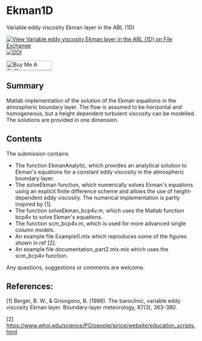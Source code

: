 # Ekman1D
Variable eddy viscosity Ekman layer in the ABL (1D)

[![View Variable eddy viscosity Ekman layer in the ABL (1D) on File Exchange](https://www.mathworks.com/matlabcentral/images/matlab-file-exchange.svg)](https://www.mathworks.com/matlabcentral/fileexchange/74316-variable-eddy-viscosity-ekman-layer-in-the-abl-1d)
[![DOI](https://zenodo.org/badge/264255959.svg)](https://zenodo.org/badge/latestdoi/264255959)

<a href="https://www.buymeacoffee.com/echeynet" target="_blank"><img src="https://www.buymeacoffee.com/assets/img/custom_images/orange_img.png" alt="Buy Me A Coffee" style="height: 25px !important;width: 120px !important;box-shadow: 0px 3px 2px 0px rgba(190, 190, 190, 0.5) !important;-webkit-box-shadow: 0px 3px 2px 0px rgba(190, 190, 190, 0.5) !important;" ></a>


## Summary

Matlab implementation of the solution of the Ekman equations in the atmospheric boundary layer. The flow is assumed to be horizontal and homogeneous, but a height dependent turbulent viscosity can be modelled. The solutions are provided in one dimension.

## Contents

The submission contains

  - The function EkmanAnalytic, which provides an analytical solution to Ekman's equations for a constant eddy viscosity in the atmospheric boundary layer.
  - The solveEkman function, which numerically solves Ekman's equations using an explicit finite difference scheme and allows the use of height-dependent eddy viscosity. The numerical implementation is partly inspired by [1].
  - The function solveEkman_bcp4v.m, which uses the Matlab function bcp4v to solve Ekman's equations.
  - The function scm_bcp4v.m, which is used for more advanced single column models.
  - An example file Example0.mlx which reproduces some of the figures shown in ref [2].
  - An example file documentation_part2.mlx.mlx which uses the scm_bcp4v function.

Any questions, suggestions or comments are welcome.

## References:

[1] Berger, B. W., & Grisogono, B. (1998). The baroclinic, variable eddy viscosity Ekman layer. Boundary-layer meteorology, 87(3), 363-380.

[2] https://www.whoi.edu/science/PO/people/jprice/website/education_scripts.html
